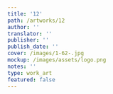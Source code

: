 ```yaml
---
title: '12'
path: /artworks/12
author: ''
translator: ''
publisher: ''
publish_date: ''
cover: /images/1-62-.jpg
mockup: /images/assets/logo.png
notes: ''
type: work_art
featured: false
---
```


